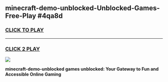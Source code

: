 
## minecraft-demo-unblocked-Unblocked-Games-Free-Play #4qa8d
<h3>
<a href="https://us.freeplayer.one?title=minecraft-demo-unblocked&ref=9M">CLICK TO PLAY</a></h3>
<hr>

<h3>
<a href="https://us.freeplayer.one?title=minecraft-demo-unblocked&ref=9M">CLICK 2 PLAY</a>
  
</h3>

<a href="https://us.freeplayer.one?title=minecraft-demo-unblocked&ref=9M"><img src="https://clearcache.store/games.png"></a>


**minecraft-demo-unblocked games unblocked: Your Gateway to Fun and Accessible Online Gaming**
